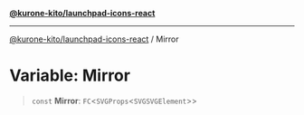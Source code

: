 [**@kurone-kito/launchpad-icons-react**](../README.md)

***

[@kurone-kito/launchpad-icons-react](../globals.md) / Mirror

# Variable: Mirror

> `const` **Mirror**: `FC`\<`SVGProps`\<`SVGSVGElement`\>\>
